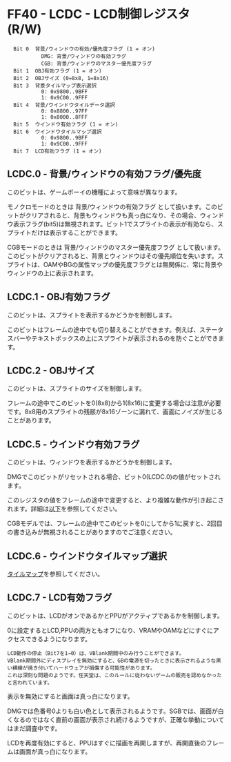 # FF40 - LCDC - LCD制御レジスタ (R/W)

```
  Bit 0  背景/ウィンドウの有効/優先度フラグ (1 = オン)
           DMG: 背景/ウィンドウの有効フラグ
           CGB: 背景/ウィンドウのマスター優先度フラグ
  Bit 1  OBJ有効フラグ (1 = オン)
  Bit 2  OBJサイズ (0=8x8, 1=8x16)
  Bit 3  背景タイルマップ表示選択
           0: 0x9800..9BFF
           1: 0x9C00..9FFF
  Bit 4  背景/ウインドウタイルデータ選択
           0: 0x8800..97FF
           1: 0x8000..8FFF
  Bit 5  ウインドウ有効フラグ (1 = オン)
  Bit 6  ウインドウタイルマップ選択
           0: 0x9800..9BFF
           1: 0x9C00..9FFF
  Bit 7  LCD有効フラグ (1 = オン)
```

## LCDC.0 - 背景/ウィンドウの有効フラグ/優先度

このビットは、ゲームボーイの機種によって意味が異なります。

モノクロモードのときは 背景/ウィンドウの有効フラグ として扱います。このビットがクリアされると、背景もウィンドウも真っ白になり、その場合、ウィンドウ表示フラグ(bit5)は無視されます。ビット1でスプライトの表示が有効なら、スプライトだけは表示することができます。

CGBモードのときは 背景/ウィンドウのマスター優先度フラグ として扱います。このビットがクリアされると、背景とウィンドウはその優先順位を失います。スプライトは、OAMやBGの属性マップの優先度フラグとは無関係に、常に背景やウィンドウの上に表示されます。

## LCDC.1 - OBJ有効フラグ

このビットは、スプライトを表示するかどうかを制御します。

このビットはフレームの途中でも切り替えることができます。例えば、ステータスバーやテキストボックスの上にスプライトが表示されるのを防ぐことができます。

## LCDC.2 - OBJサイズ

このビットは、スプライトのサイズを制御します。

フレームの途中でこのビットを0(8x8)から1(8x16)に変更する場合は注意が必要です。8x8用のスプライトの残骸が8x16ゾーンに漏れて、画面にノイズが生じることがあります。

## LCDC.5 - ウインドウ有効フラグ

このビットは、ウィンドウを表示するかどうかを制御します。

DMGでこのビットがリセットされる場合、ビット0(LCDC.0)の値がセットされます。

このレジスタの値をフレームの途中で変更すると、より複雑な動作が引き起こされます。詳細は[以下](scrolling.md#ff4a---wy---ウィンドウy座標-rw)を参照してください。

CGBモデルでは、フレームの途中でこのビットを0にしてから1に戻すと、2回目の書き込みが無視されることがありますのでご注意ください。

## LCDC.6 - ウインドウタイルマップ選択

[タイルマップ](./tilemap.md)を参照してください。

## LCDC.7 - LCD有効フラグ

このビットは、LCDがオンであるかとPPUがアクティブであるかを制御します。

0に設定するとLCD,PPUの両方ともオフになり、VRAMやOAMなどにすぐにアクセスできるようになります。

```
LCD動作の停止（Bit7を1→0）は、VBlank期間中のみ行うことができます。
VBlank期間外にディスプレイを無効にすると、GBの電源を切ったときに表示されるような黒い横線が焼き付いてハードウェアが損傷する可能性があります。
これは深刻な問題のようです。任天堂は、このルールに従わないゲームの販売を認めなかったと言われています。
```

表示を無効にすると画面は真っ白になります。

DMGでは色番号0よりも白い色として表示されるようです。SGBでは、画面が白くなるのではなく直前の画面が表示され続けるようですが、正確な挙動についてはまだ調査中です。

LCDを再度有効にすると、PPUはすぐに描画を再開しますが、再開直後のフレームは画面が真っ白になります。
